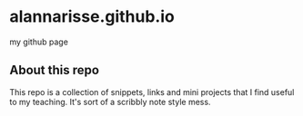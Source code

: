 # alannarisse.github.io
my github page


## About this repo
This repo is a collection of snippets, links and mini projects that I find useful to my teaching. It's sort of a scribbly note style mess.
